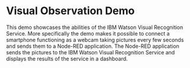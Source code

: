 Visual Observation Demo 
====================================
This demo showcases the abilities of the IBM Watson Visual Recognition Service.
More specifically the demo makes it possible to connect a smartphone functioning as
a webcam taking pictures every few seconds and sends them to a Node-RED application. 
The Node-RED application sends the pictures to the IBM Watson Visual Recognition Service and 
displays the results of the service in a dashboard.
